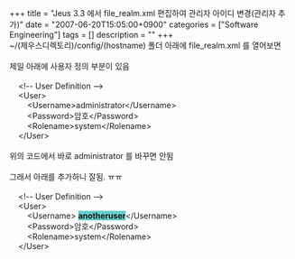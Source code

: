 +++
title = "Jeus 3.3 에서 file_realm.xml 편집하여 관리자 아이디 변경(관리자 추가)"
date = "2007-06-20T15:05:00+0900"
categories = ["Software Engineering"]
tags = []
description = ""
+++
<span class="copyright_entry" style="display:block;" title="Jeus 3.3 에서 file_realm.xml 편집하여 관리자 아이디 변경(관리자 추가)@@**@@http://shed.egloos.com/1588470"></span>~/(제우스디렉토리)/config/(hostname) 폴더 아래에 file_realm.xml 를 열어보면
<br>
<br>제일 아래에 사용자 정의 부분이 있음
<br>
<br>&nbsp;&nbsp;&nbsp; &lt;!-- User Definition --&gt;
<br>&nbsp;&nbsp;&nbsp; &lt;User&gt;
<br>&nbsp;&nbsp;&nbsp;&nbsp;&nbsp;&nbsp;&nbsp; &lt;Username&gt;administrator&lt;/Username&gt;
<br>&nbsp;&nbsp;&nbsp;&nbsp;&nbsp;&nbsp;&nbsp; &lt;Password&gt;암호&lt;/Password&gt;
<br>&nbsp;&nbsp;&nbsp;&nbsp;&nbsp;&nbsp;&nbsp; &lt;Rolename&gt;system&lt;/Rolename&gt;
<br>&nbsp;&nbsp;&nbsp; &lt;/User&gt;
<br>
<br>위의 코드에서 바로 administrator 를 바꾸면 안됨
<br>
<br>그래서 아래를 추가하니 잘됨. ㅠㅠ
<br>
<br>&nbsp;&nbsp;&nbsp; &lt;!-- User Definition --&gt;
<br>&nbsp;&nbsp;&nbsp; &lt;User&gt;
<br>&nbsp;&nbsp;&nbsp;&nbsp;&nbsp;&nbsp;&nbsp; &lt;Username&gt;
<span style="font-weight: bold; background-color: rgb(102, 204, 204);">anotheruser</span>&lt;/Username&gt;
<br>&nbsp;&nbsp;&nbsp;&nbsp;&nbsp;&nbsp;&nbsp; &lt;Password&gt;암호&lt;/Password&gt;
<br>&nbsp;&nbsp;&nbsp;&nbsp;&nbsp;&nbsp;&nbsp; &lt;Rolename&gt;system&lt;/Rolename&gt;
<br>&nbsp;&nbsp;&nbsp; &lt;/User&gt;
<br>
<br>
<br> 
<!--
       <rdf:RDF xmlns:rdf="http://www.w3.org/1999/02/22-rdf-syntax-ns#"
		    xmlns:dc="http://purl.org/dc/elements/1.1/"
		    xmlns:trackback="http://madskills.com/public/xml/rss/module/trackback/">
       <rdf:Description
	        rdf:about="http://shed.egloos.com/1588470"
	        dc:identifier="http://shed.egloos.com/1588470"
	        dc:title="Jeus 3.3 에서 file_realm.xml 편집하여 관리자 아이디 변경(관리자 추가)"
	        trackback:ping="http://shed.egloos.com/tb/1588470"/>
       </rdf:RDF>
       -->

<ul></ul>